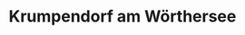 ---
title: Krumpendorf am Wörthersee
url: /krumpendorf-am-woerthersee/
latitude: 46.627
longitude: 14.209
---